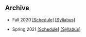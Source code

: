 ## Archive

* Fall 2020 [[Schedule]](/docs/schedule/fall) [[Syllabus]](/docs/archive/fall-index)

* Spring 2021 [[Schedule]](/docs/schedule/spring) [[Syllabus]](/docs/archive/spring-index)
